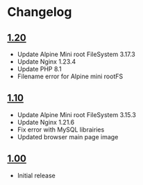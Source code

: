 # Changelog

## [1.20](2023-03-29)

- Update Alpine Mini root FileSystem 3.17.3
- Update Nginx 1.23.4
- Update PHP 8.1
- Filename error for Alpine mini rootFS

## [1.10](2022-03-31)

- Update Alpine Mini root FileSystem 3.15.3
- Update Nginx 1.21.6
- Fix error with MySQL librairies
- Updated browser main page image

## [1.00](2022-01-29)

- Initial release
